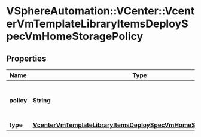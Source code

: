 # VSphereAutomation::VCenter::VcenterVmTemplateLibraryItemsDeploySpecVmHomeStoragePolicy

## Properties
Name | Type | Description | Notes
------------ | ------------- | ------------- | -------------
**policy** | **String** | Identifier for the storage policy to use. | [optional] 
**type** | [**VcenterVmTemplateLibraryItemsDeploySpecVmHomeStoragePolicyType**](VcenterVmTemplateLibraryItemsDeploySpecVmHomeStoragePolicyType.md) |  | 


